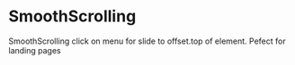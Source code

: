 # SmoothScrolling
SmoothScrolling click on menu for slide to offset.top of element. Pefect for landing pages
